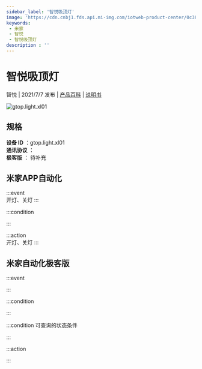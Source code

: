 ```yaml
---
sidebar_label: '智悦吸顶灯'
image: 'https://cdn.cnbj1.fds.api.mi-img.com/iotweb-product-center/0c386abbb466cabcdc04076ddb6a0b7b_1623981222825.png?GalaxyAccessKeyId=AKVGLQWBOVIRQ3XLEW&Expires=9223372036854775807&Signature=wYR4G3UL8B67eSK+NQ/AM9dJXus='
keywords: 
 - 米家
 - 智悦
 - 智悦吸顶灯
description : ''
---
```

# 智悦吸顶灯

智悦 | 2021/7/7 发布 | [产品百科](https://home.mi.com/webapp/content/baike/product/index.html?model=gtop.light.xl01/) | [说明书](https://home.mi.com/views/introduction.html?model=gtop.light.xl01&region=cn)

![gtop.light.xl01](https://cdn.cnbj1.fds.api.mi-img.com/iotweb-product-center/0c386abbb466cabcdc04076ddb6a0b7b_1623981222825.png?GalaxyAccessKeyId=AKVGLQWBOVIRQ3XLEW&Expires=9223372036854775807&Signature=wYR4G3UL8B67eSK+NQ/AM9dJXus=)

## 规格  
> 
**设备 ID** ：gtop.light.xl01  
**通讯协议** ：  
**极客版**  ： 待补充 


## 米家APP自动化  

:::event  
开灯、关灯
:::

:::condition  

:::

:::action   
开灯、关灯
:::

## 米家自动化极客版  

:::event  

:::

:::condition  

:::

:::condition 可查询的状态条件  

:::

:::action  

:::

        
